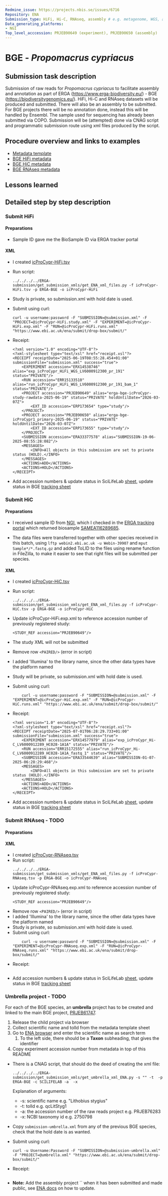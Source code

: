 ```yaml
---
Redmine_issue: https://projects.nbis.se/issues/6716
Repository: ENA
Submission_type: HiFi, Hi-C, RNAseq, assembly # e.g. metagenome, WGS, assembly, - IF RELEVANT
Data_generating_platforms:
- NGI
Top_level_acccession: PRJEB90649 (experiment), PRJEB90650 (assembly)
---
```


# BGE - *Propomacrus cypriacus*

## Submission task description
Submission of raw reads for *Propomacrus cypriacus* to facilitate assembly and annotation as part of ERGA (https://www.erga-biodiversity.eu/) - BGE (https://biodiversitygenomics.eu/). HiFi, Hi-C and RNAseq datasets will be produced and submitted. There will also be an assembly to be submitted. For BGE projects there will be no annotation done, instead this will be handled by Ensembl. The sample used for sequencing has already been submitted via COPO.
Submission will be (attempted) done via CNAG script and programmatic submission route using xml files produced by the script.

## Procedure overview and links to examples

* [Metadata template](./data/BGE-Propomacrus-cypriacus-metadata.xlsx)
* [BGE HiFi metadata](./data/icProCypr-HiFi.tsv)
* [BGE HiC metadata](./data/icProCypr-HiC.tsv)
* [BGE RNAseq metadata](./data/icProCypr-RNAseq.tsv)

## Lessons learned
<!-- What went well? What did not went so well? What would you have done differently? -->

## Detailed step by step description

### Submit HiFi

#### Preparations
* Sample ID gave me the BioSample ID via ERGA tracker portal

#### XML
* I created [icProCypr-HiFi.tsv](./data/icProCypr-HiFi.tsv)
* Run script:
    ```
    ../../../../ERGA-submission/get_submission_xmls/get_ENA_xml_files.py -f icProCypr-HiFi.tsv -p ERGA-BGE -o icProCypr-HiFi
    ```

* Study is private, so submission.xml with hold date is used.
* Submit using curl:
    ```
    curl -u username:password -F "SUBMISSION=@submission.xml" -F "PROJECT=@icProCypr-HiFi.study.xml" -F "EXPERIMENT=@icProCypr-HiFi.exp.xml" -F "RUN=@icProCypr-HiFi.runs.xml" "https://www.ebi.ac.uk/ena/submit/drop-box/submit/"
    ```
* Receipt:
    ```
    <?xml version="1.0" encoding="UTF-8"?>
    <?xml-stylesheet type="text/xsl" href="receipt.xsl"?>
    <RECEIPT receiptDate="2025-06-19T08:55:28.454+01:00" submissionFile="submission.xml" success="true">
        <EXPERIMENT accession="ERX14538746" alias="exp_icProCypr_HiFi_WGS_LV6000912300_pr_191" status="PRIVATE"/>
        <RUN accession="ERR15133510" alias="run_icProCypr_HiFi_WGS_LV6000912300_pr_191_bam_1" status="PRIVATE"/>
        <PROJECT accession="PRJEB90649" alias="erga-bge-icProCypr-study-rawdata-2025-06-19" status="PRIVATE" holdUntilDate="2026-03-07Z">
            <EXT_ID accession="ERP173654" type="study"/>
        </PROJECT>
        <PROJECT accession="PRJEB90650" alias="erga-bge-icProCypr1_primary-2025-06-19" status="PRIVATE" holdUntilDate="2026-03-07Z">
            <EXT_ID accession="ERP173655" type="study"/>
        </PROJECT>
        <SUBMISSION accession="ERA33377578" alias="SUBMISSION-19-06-2025-08:55:28:082"/>
        <MESSAGES>
            <INFO>All objects in this submission are set to private status (HOLD).</INFO>
        </MESSAGES>
        <ACTIONS>ADD</ACTIONS>
        <ACTIONS>HOLD</ACTIONS>
    </RECEIPT>
    ```
* Add accession numbers & update status in SciLifeLab [sheet](https://docs.google.com/spreadsheets/d/1mSuL_qGffscer7G1FaiEOdyR68igscJB0CjDNSCNsvg/), update status in BGE [tracking sheet](https://docs.google.com/spreadsheets/d/1IXEyg-XZfwKOtXBHAyJhJIqkmwHhaMn5uXd8GyXHSpY/)

### Submit HiC

#### Preparations
* I received sample ID from [NGI](https://docs.google.com/spreadsheets/d/10ZPAhkp1fCmpqR9GAZMRJ9wdXa8m-1G_/), which I checked in the [ERGA tracking portal](https://genomes.cnag.cat/erga-stream/samples/) which returned biosample [SAMEA116289685](https://www.ebi.ac.uk/biosamples/samples/SAMEA116289685).

* The data files were transferred together with other species received in this batch, using `lftp webin2.ebi.ac.uk -u Webin-39907` and `mput Sample*/*.fastq.gz` and added ToLID to the files using rename function in FileZilla, to make it easier to see that right files will be submitted per species.

#### XML
* I created [icProCypr-HiC.tsv](./data/icProCypr-HiC.tsv)
* Run script:
    ```
    ../../../../ERGA-submission/get_submission_xmls/get_ENA_xml_files.py -f icProCypr-HiC.tsv -p ERGA-BGE -o icProCypr-HiC
    ```
* Update icProCypr-HiFi.exp.xml to reference accession number of previously registered study:
    ```
    <STUDY_REF accession="PRJEB90649"/>
    ```
* The study XML will not be submitted

* Remove row `<PAIRED/>` (error in script)
* I added 'Illumina' to the library name, since the other data types have the platform named
* Study will be private, so submission.xml with hold date is used.
* Submit using curl:
    ```
        curl -u username:password -F "SUBMISSION=@submission.xml" -F "EXPERIMENT=@icProCypr-HiC.exp.xml" -F "RUN=@icProCypr-HiC.runs.xml" "https://www.ebi.ac.uk/ena/submit/drop-box/submit/"
    ```
* Receipt:
    ```
    <?xml version="1.0" encoding="UTF-8"?>
    <?xml-stylesheet type="text/xsl" href="receipt.xsl"?>
    <RECEIPT receiptDate="2025-07-01T06:28:29.733+01:00" submissionFile="submission.xml" success="true">
        <EXPERIMENT accession="ERX14577979" alias="exp_icProCypr_Hi-C_LV6000912289_HC028-1A1A" status="PRIVATE"/>
        <RUN accession="ERR15172555" alias="run_icProCypr_Hi-C_LV6000912289_HC028-1A1A_fastq_1" status="PRIVATE"/>
        <SUBMISSION accession="ERA33544639" alias="SUBMISSION-01-07-2025-06:28:29:468"/>
        <MESSAGES>
            <INFO>All objects in this submission are set to private status (HOLD).</INFO>
        </MESSAGES>
        <ACTIONS>ADD</ACTIONS>
        <ACTIONS>HOLD</ACTIONS>
    </RECEIPT>
    ```
* Add accession numbers & update status in SciLifeLab [sheet](https://docs.google.com/spreadsheets/d/1mSuL_qGffscer7G1FaiEOdyR68igscJB0CjDNSCNsvg/), update status in BGE [tracking sheet](https://docs.google.com/spreadsheets/d/1IXEyg-XZfwKOtXBHAyJhJIqkmwHhaMn5uXd8GyXHSpY/)


### Submit RNAseq - **TODO**

#### Preparations

#### XML
* I created [icProCypr-RNAseq.tsv](./data/icProCypr-RNAseq.tsv)
* Run script:
    ```
    ../../../../ERGA-submission/get_submission_xmls/get_ENA_xml_files.py -f icProCypr-RNAseq.tsv -p ERGA-BGE -o icProCypr-RNAseq
    ```
* Update icProCypr-RNAseq.exp.xml to reference accession number of previously registered study:
    ```
    <STUDY_REF accession="PRJEB90649"/>
    ```
* Remove row `<PAIRED/>` (error in script)
* I added 'Illumina' to the library name, since the other data types have the platform named
* Study is private, so submission.xml with hold date is used.
* Submit using curl:
    ```
        curl -u username:password -F "SUBMISSION=@submission.xml" -F "EXPERIMENT=@icProCypr-RNAseq.exp.xml" -F "RUN=@icProCypr-RNAseq.runs.xml" "https://www.ebi.ac.uk/ena/submit/drop-box/submit/"
    ```
* Receipt:
    ```

    ```
* Add accession numbers & update status in SciLifeLab [sheet](https://docs.google.com/spreadsheets/d/1mSuL_qGffscer7G1FaiEOdyR68igscJB0CjDNSCNsvg/), update status in BGE [tracking sheet](https://docs.google.com/spreadsheets/d/1IXEyg-XZfwKOtXBHAyJhJIqkmwHhaMn5uXd8GyXHSpY/)

### Umbrella project - **TODO**
For each of the BGE species, an **umbrella** project has to be created and linked to the main BGE project, [PRJEB61747](https://www.ebi.ac.uk/ena/browser/view/PRJEB61747).

1. Release the child project via browser
1. Collect scientific name and tolId from the metadata template sheet
1. Go to [ENA browser](https://www.ebi.ac.uk/ena/browser/home) and enter the scientific name as search term
    1. To the left side, there should be a **Taxon** subheading, that gives the identifier
1. Copy experiment accession number from metadata in top of this README
* There is a CNAG script, that should do the deed of creating the xml file:
    ```
    ../../../../ERGA-submission/get_submission_xmls/get_umbrella_xml_ENA.py -s "" -t  -p ERGA-BGE -c SCILIFELAB -a  -x 
    ```
    Explanation of arguments:
    * -s: scientific name e.g. "Lithobius stygius"
    * -t: tolId e.g. qcLitStyg1
    * -a: the accession number of the raw reads project e.g. PRJEB76283
    * -x: NCBI taxonomy id e.g. 2750798

* Copy `submission-umbrella.xml` from any of the previous BGE species, check that the hold date is as wanted.
* Submit using curl:
    ```
    curl -u Username:Password -F "SUBMISSION=@submission-umbrella.xml" -F "PROJECT=@umbrella.xml" "https://www.ebi.ac.uk/ena/submit/drop-box/submit/"
    ```
* Receipt:
    ```
    
    ```
* **Note:** Add the assembly project `` when it has been submitted and made public, see [ENA docs](https://ena-docs.readthedocs.io/en/latest/faq/umbrella.html#adding-children-to-an-umbrella) on how to update.
